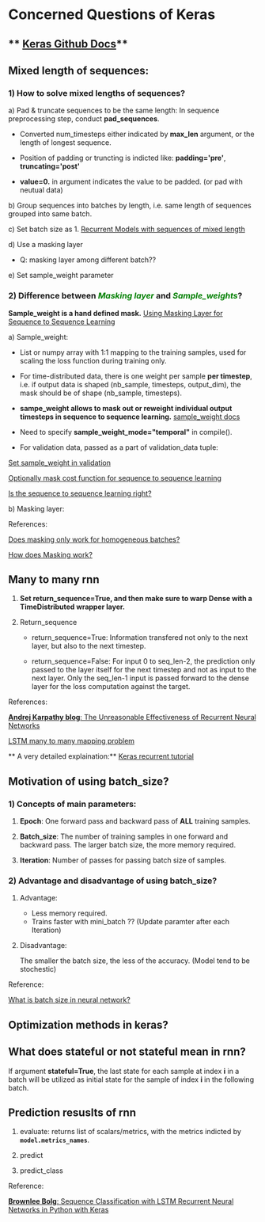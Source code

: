 # Concerned Questions of Keras

## ** [Keras Github Docs](https://github.com/fchollet/keras)**

## Mixed length of sequences:

### 1) How to solve mixed lengths of sequences?

a) Pad & truncate sequences to be the same length: In sequence preprocessing step, conduct **pad_sequences**. 
  
   - Converted num_timesteps either indicated by **max_len** argument, or the length of longest sequence. 
  
   - Position of padding or truncting is indicted like: **padding='pre'**, **truncating='post'**
  
   - **value=0.** in argument indicates the value to be padded. (or pad with neutual data)


b) Group sequences into batches by length, i.e. same length of sequences grouped into same batch.


c) Set batch size as 1. [Recurrent Models with sequences of mixed length](https://github.com/fchollet/keras/issues/40)


d) Use a masking layer

   - Q: masking layer among different batch??

e) Set sample_weight parameter


### 2) Difference between <font style="color:green">*Masking layer*</font> and <font style="color: green">*Sample_weights*</font>?

**Sample_weight is a hand defined mask.** [Using Masking Layer for Sequence to Sequence Learning](https://github.com/fchollet/keras/issues/957)

a) Sample_weight:

   - List or numpy array with 1:1 mapping to the training samples, used for scaling the loss function during training only.
  
   - For time-distributed data, there is one weight per sample **per timestep**, i.e. if output data is shaped (nb_sample, timesteps, output_dim), the mask should be of shape (nb_sample, timesteps). 
  
   - **sampe_weight allows to mask out or reweight individual output timesteps in sequence to sequence learning.** 
   [sample_weight docs](https://github.com/fchollet/keras/pull/494/commits/73fdaf6d6f8cd4de98db79ae93638d300b8de2b5)
  
   - Need to specify **sample_weight_mode="temporal"** in compile().
  
   - For validation data, passed as a part of validation_data tuple:
  
  [Set sample_weight in validation](https://github.com/fchollet/keras/issues/496)
  
  [Optionally mask cost function for sequence to sequence learning](https://github.com/fchollet/keras/pull/451)
  
  [Is the sequence to sequence learning right?](https://github.com/fchollet/keras/issues/395)
  
b) Masking layer:


References:

[Does masking only work for homogeneous batches?](https://github.com/fchollet/keras/issues/1206)

[How does Masking work?](https://github.com/fchollet/keras/issues/3086)

## Many to many rnn

1) **Set return_sequence=True, and then make sure to warp Dense with a TimeDistributed wrapper layer.**

2) Return_sequence

   - return_sequence=True: Information transfered not only to the next layer, but also to the next timestep.

   - return_sequence=False: For input 0 to seq_len-2, the prediction only passed to the layer itself for the next timestep and not as input to the next layer. Only the seq_len-1 input is passed forward to the dense layer for the loss computation against the target.

References:

[**Andrej Karpathy blog**: The Unreasonable Effectiveness of Recurrent Neural Networks](http://karpathy.github.io/2015/05/21/rnn-effectiveness/)

[LSTM many to many mapping problem](https://github.com/fchollet/keras/issues/2403)

** A very detailed explaination:** [Keras recurrent tutorial](https://github.com/Vict0rSch/deep_learning/tree/master/keras/recurrent)

## Motivation of using batch_size?

### 1) Concepts of main parameters:

1) **Epoch**: One forward pass and backward pass of **ALL** training samples.

2) **Batch_size**: The number of training samples in one forward and backward pass. The larger batch size, the more memory required.

3) **Iteration**: Number of passes for passing batch size of samples.

### 2) Advantage and disadvantage of using batch_size?

1) Advantage: 

   - Less memory required.
   - Trains faster with mini_batch ?? (Update paramter after each Iteration)

2) Disadvantage:
   
   The smaller the batch size, the less of the accuracy. (Model tend to be stochestic)

Reference:

[What is batch size in neural network?](https://stats.stackexchange.com/questions/153531/what-is-batch-size-in-neural-network)

## Optimization methods in keras?

## What does stateful or not stateful mean in rnn? 

If argument **stateful=True**, the last state for each sample at index **i** in a batch will be utilized as initial state for the sample of index **i** in the following batch. 

## Prediction resuslts of rnn

1) evaluate: returns list of scalars/metrics, with the metrics indicted by **`model.metrics_names`**.

2) predict

3) predict_class

Reference:

[**Brownlee Bolg**: Sequence Classification with LSTM Recurrent Neural Networks in Python with Keras](http://machinelearningmastery.com/sequence-classification-lstm-recurrent-neural-networks-python-keras/)
